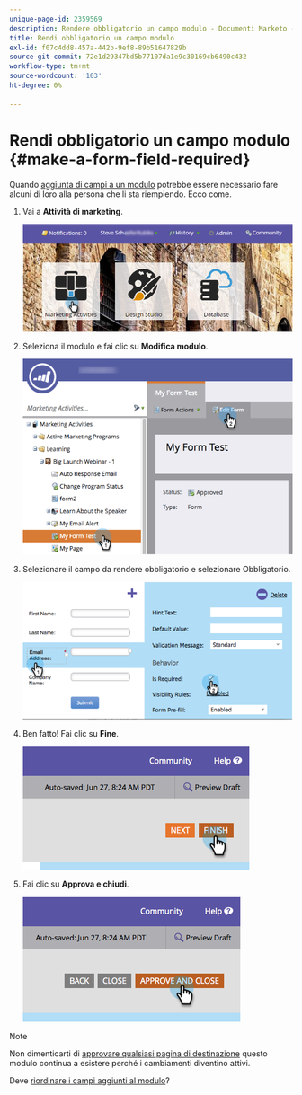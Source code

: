 ```yaml
---
unique-page-id: 2359569
description: Rendere obbligatorio un campo modulo - Documenti Marketo - Documentazione del prodotto
title: Rendi obbligatorio un campo modulo
exl-id: f07c4dd8-457a-442b-9ef8-89b51647829b
source-git-commit: 72e1d29347bd5b77107da1e9c30169cb6490c432
workflow-type: tm+mt
source-wordcount: '103'
ht-degree: 0%

---
```


# Rendi obbligatorio un campo modulo {#make-a-form-field-required}

Quando [aggiunta di campi a un modulo](/help/marketo/product-docs/demand-generation/forms/creating-a-form/add-a-field-to-a-form.md) potrebbe essere necessario fare alcuni di loro alla persona che li sta riempiendo. Ecco come.

1. Vai a **Attività di marketing**.

   ![](assets/login-marketing-activities-4.png)

1. Seleziona il modulo e fai clic su **Modifica modulo**.

   ![](assets/editform-2.png)

1. Selezionare il campo da rendere obbligatorio e selezionare Obbligatorio.

   ![](assets/image2014-9-15-17-3a30-3a44.png)

1. Ben fatto! Fai clic su **Fine**.

   ![](assets/image2014-9-15-17-3a30-3a58.png)

1. Fai clic su **Approva e chiudi**.

   ![](assets/image2014-9-15-17-3a31-3a11.png)

>[!NOTE]
>
>Non dimenticarti di [approvare qualsiasi pagina di destinazione](/help/marketo/product-docs/demand-generation/landing-pages/understanding-landing-pages/approve-unapprove-or-delete-a-landing-page.md) questo modulo continua a esistere perché i cambiamenti diventino attivi.

Deve [riordinare i campi aggiunti al modulo](/help/marketo/product-docs/demand-generation/forms/form-fields/reorder-fields-in-a-form.md)?
